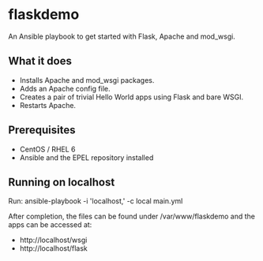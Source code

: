 # flaskdemo
An Ansible playbook to get started with Flask, Apache and mod_wsgi.

What it does
------------

* Installs Apache and mod_wsgi packages.
* Adds an Apache config file.
* Creates a pair of trivial Hello World apps using Flask and bare WSGI.
* Restarts Apache.

Prerequisites
-------------
* CentOS / RHEL 6
* Ansible and the EPEL repository installed

Running on localhost
--------------------
Run:
    ansible-playbook -i 'localhost,' -c local main.yml

After completion, the files can be found under /var/www/flaskdemo and the apps can be accessed at:

* http://localhost/wsgi
* http://localhost/flask


